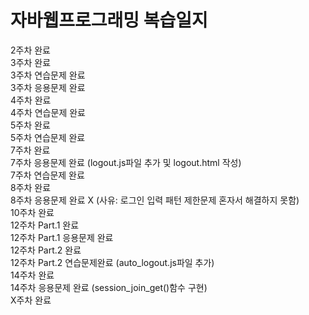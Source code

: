 # 자바웹프로그래밍 복습일지

2주차 완료 <br/>
3주차 완료 <br/>
3주차 연습문제 완료 <br/>
3주차 응용문제 완료 <br/>
4주차 완료 <br/>
4주차 연습문제 완료 <br/>
5주차 완료 <br/>
5주차 연습문제 완료 <br/>
7주차 완료 <br/>
7주차 응용문제 완료 (logout.js파일 추가 및 logout.html 작성) <br/>
7주차 연습문제 완료 <br/>
8주차 완료 <br/>
8주차 응용문제 완료 X (사유: 로그인 입력 패턴 제한문제 혼자서 해결하지 못함) <br/>
10주차 완료 <br/>
12주차 Part.1 완료 <br/>
12주차 Part.1 응용문제 완료 <br/>
12주차 Part.2 완료 <br/>
12주차 Part.2 연습문제완료 (auto_logout.js파일 추가) <br/>
14주차 완료 <br/>
14주차 응용문제 완료 (session_join_get()함수 구현) <br/>
X주차 완료 <br/>